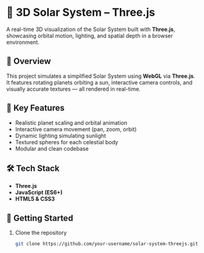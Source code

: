 # 🌌 3D Solar System – Three.js

A real-time 3D visualization of the Solar System built with **Three.js**, showcasing orbital motion, lighting, and spatial depth in a browser environment.

## 📌 Overview

This project simulates a simplified Solar System using **WebGL** via **Three.js**. It features rotating planets orbiting a sun, interactive camera controls, and visually accurate textures — all rendered in real-time.

## 🎯 Key Features

- Realistic planet scaling and orbital animation
- Interactive camera movement (pan, zoom, orbit)
- Dynamic lighting simulating sunlight
- Textured spheres for each celestial body
- Modular and clean codebase

## 🛠️ Tech Stack

- **Three.js**
- **JavaScript (ES6+)**
- **HTML5 & CSS3**

## 🚀 Getting Started

1. Clone the repository  
   ```bash
   git clone https://github.com/your-username/solar-system-threejs.git
